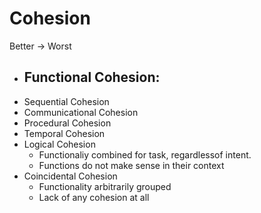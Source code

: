 # Cohesion

Better -> Worst

* Functional Cohesion:
    - 
* Sequential Cohesion
* Communicational Cohesion
* Procedural Cohesion
* Temporal Cohesion
* Logical Cohesion
    - Functionaliy combined for task, regardlessof intent.
    - Functions do not make sense in their context
* Coincidental Cohesion
    - Functionality arbitrarily grouped
    - Lack of any cohesion at all
